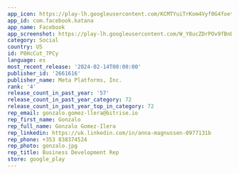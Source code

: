 ```yaml
---
app_icon: https://play-lh.googleusercontent.com/KCMTYuiTrKom4Vyf0G4foetVOwhKWzNbHWumV73IXexAIy5TTgZipL52WTt8ICL-oIo
app_id: com.facebook.katana
app_name: Facebook
app_screenshot: https://play-lh.googleusercontent.com/W_Y8ucZDrPOv9fBnDMF_s8y1e7NEsuw5_X3J3kE2dneQrzIB-K4Q4hv4bxcFuPnkhg
category: Social
country: US
id: P8HcCut_7PCy
language: es
most_recent_release: '2024-02-14T00:00:00'
publisher_id: '2661616'
publisher_name: Meta Platforms, Inc.
rank: '4'
release_count_in_past_year: '57'
release_count_in_past_year_category: 72
release_count_in_past_year_top_in_category: 72
rep_email: gonzalo.gomez-llera@bitrise.io
rep_first_name: Gonzalo
rep_full_name: Gonzalo Gomez-Ilera
rep_linkedin: https://uk.linkedin.com/in/anna-magnussen-0977131b
rep_phone: +353 838374524
rep_photo: gonzalo.jpg
rep_title: Business Development Rep
store: google_play
---
```

